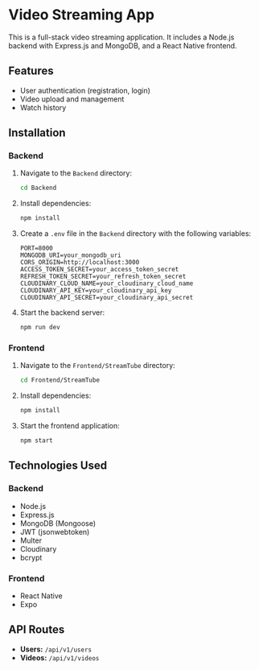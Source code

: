 # Video Streaming App

This is a full-stack video streaming application. It includes a Node.js backend with Express.js and MongoDB, and a React Native frontend.

## Features

- User authentication (registration, login)
- Video upload and management
- Watch history

## Installation

### Backend

1. Navigate to the `Backend` directory:
   ```bash
   cd Backend
   ```
2. Install dependencies:
   ```bash
   npm install
   ```
3. Create a `.env` file in the `Backend` directory with the following variables:
   ```
   PORT=8000
   MONGODB_URI=your_mongodb_uri
   CORS_ORIGIN=http://localhost:3000
   ACCESS_TOKEN_SECRET=your_access_token_secret
   REFRESH_TOKEN_SECRET=your_refresh_token_secret
   CLOUDINARY_CLOUD_NAME=your_cloudinary_cloud_name
   CLOUDINARY_API_KEY=your_cloudinary_api_key
   CLOUDINARY_API_SECRET=your_cloudinary_api_secret
   ```
4. Start the backend server:
   ```bash
   npm run dev
   ```

### Frontend

1. Navigate to the `Frontend/StreamTube` directory:
   ```bash
   cd Frontend/StreamTube
   ```
2. Install dependencies:
   ```bash
   npm install
   ```
3. Start the frontend application:
   ```bash
   npm start
   ```

## Technologies Used

### Backend

- Node.js
- Express.js
- MongoDB (Mongoose)
- JWT (jsonwebtoken)
- Multer
- Cloudinary
- bcrypt

### Frontend

- React Native
- Expo

## API Routes

- **Users:** `/api/v1/users`
- **Videos:** `/api/v1/videos`
